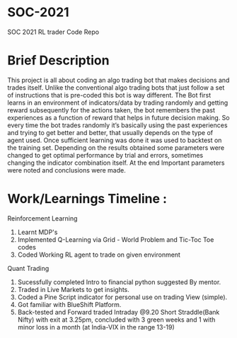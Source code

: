 # SOC-2021
SOC 2021 RL trader Code Repo

# Brief Description

This project is all about coding an algo trading bot that makes decisions and trades itself. Unlike the conventional algo trading bots that just follow a set of instructions that is pre-coded this bot is way different. The Bot first learns in an environment of indicators/data by trading randomly and getting reward subsequently for the actions taken, the bot remembers the past experiences as a function of reward that helps in future decision making. So every time the bot trades randomly it’s basically using the past experiences and trying to get better and better, that usually depends on the type of agent used. Once sufficient learning was done it was used to backtest on the training set. Depending on the results obtained some parameters were changed to get optimal performance by trial and errors, sometimes changing the indicator combination itself. At the end Important parameters were noted and conclusions were made.

# Work/Learnings Timeline :

Reinforcement Learning 
1. Learnt MDP's 
2. Implemented Q-Learning via Grid - World Problem and Tic-Toc Toe codes
3. Coded Working RL agent to trade on given environment

Quant Trading

1. Sucessfully completed Intro to financial python suggested By mentor.
2. Traded in Live Markets to get insights.
3. Coded a Pine Script indicator for personal use on trading View (simple).
4. Got familiar with BlueShift Platform. 
5. Back-tested and Forward traded Intraday @9.20 Short Straddle(Bank Nifty) with exit at 3.25pm, concluded with 3 green weeks and 1 with minor loss in a month (at India-VIX in the range 13-19)





